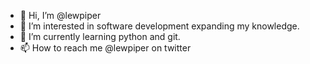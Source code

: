 - 👋 Hi, I’m @lewpiper
- 👀 I’m interested in software development expanding my knowledge.
- 🌱 I’m currently learning python and git.
- 📫 How to reach me @lewpiper on twitter

<!---
lewpiper/lewpiper is a ✨ special ✨ repository because its `README.md` (this file) appears on your GitHub profile.
You can click the Preview link to take a look at your changes.
--->
